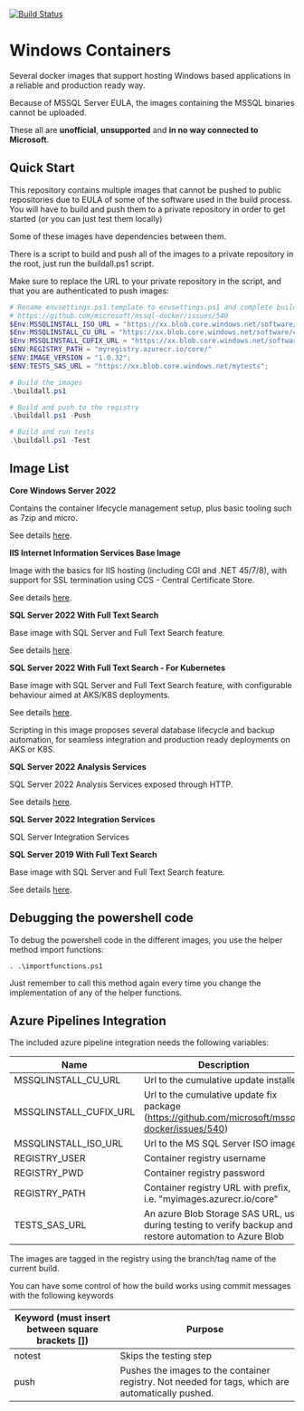 [![Build Status](https://dev.azure.com/easytechglobal/Sabentis/_apis/build/status%2FWindows%20Containers?branchName=master)](https://dev.azure.com/easytechglobal/Sabentis/_build/latest?definitionId=4&branchName=master)

# Windows Containers

Several docker images that support hosting Windows based applications in a reliable and production ready way.

Because of MSSQL Server EULA, the images containing the MSSQL binaries cannot be uploaded.

These all are **unofficial**, **unsupported** and **in no way connected to Microsoft**.

## Quick Start

This repository contains multiple images that cannot be pushed to public repositories due to EULA of some of the software used in the build process. You will have to build and push them to a private repository in order to get started (or you can just test them locally)

Some of these images have dependencies between them.

There is a script to build and push all of the images to a private repository in the root, just run the buildall.ps1 script.

Make sure to replace the URL to your private repository in the script, and that you are authenticated to push images:

```powershell
# Rename envsettings.ps1.template to envsettings.ps1 and complete build params
# https://github.com/microsoft/mssql-docker/issues/540
$Env:MSSQLINSTALL_ISO_URL = "https://xx.blob.core.windows.net/software/mssql.iso";
$Env:MSSQLINSTALL_CU_URL = "https://xx.blob.core.windows.net/software/cu.exe";
$Env:MSSQLINSTALL_CUFIX_URL = "https://xx.blob.core.windows.net/software/cufix.7z";
$ENV:REGISTRY_PATH = "myregistry.azurecr.io/core/"
$ENV:IMAGE_VERSION = "1.0.32";
$ENV:TESTS_SAS_URL = "https://xx.blob.core.windows.net/mytests";

# Build the images
.\buildall.ps1

# Build and push to the registry
.\buildall.ps1 -Push

# Build and run tests
.\buildall.ps1 -Test
```

## Image List

**Core Windows Server 2022**

Contains the container lifecycle management setup, plus basic tooling such as 7zip and micro.

See details [here](servercore2022/readme.md).

**IIS Internet Information Services Base Image**

Image with the basics for IIS hosting (including CGI and .NET 45/7/8), with support for SSL termination using CCS - Central Certificate Store.

See details [here](servercore2022iis/readme.md).

**SQL Server 2022 With Full Text Search**

Base image with SQL Server and Full Text Search feature.

See details [here](sqlserver2022base/readme.md).

**SQL Server 2022 With Full Text Search - For Kubernetes**

Base image with SQL Server and Full Text Search feature, with configurable behaviour aimed at AKS/K8S deployments.

See details [here](sqlserver2022k8s/readme.md).

Scripting in this image proposes several database lifecycle and backup automation, for seamless integration and production ready deployments on AKS or K8S.

**SQL Server 2022 Analysis Services**

SQL Server 2022 Analysis Services exposed through HTTP.

See details [here](sqlserver2022as/readme.md).

**SQL Server 2022 Integration Services**

SQL Server Integration Services

**SQL Server 2019 With Full Text Search**

Base image with SQL Server and Full Text Search feature.

See details [here](sqlserver2019base/readme.md).

## Debugging the powershell code

To debug the powershell code in the different images, you use the helper method import functions:

```
. .\importfunctions.ps1   
```

Just remember to call this method again every time you change the implementation of any of the helper functions.

## Azure Pipelines Integration

The included azure pipeline integration needs the following variables:

| Name                   | Description                                                  |
| ---------------------- | ------------------------------------------------------------ |
| MSSQLINSTALL_CU_URL    | Url to the cumulative update installer                       |
| MSSQLINSTALL_CUFIX_URL | Url to the cumulative update fix package (https://github.com/microsoft/mssql-docker/issues/540) |
| MSSQLINSTALL_ISO_URL   | Url to the MS SQL Server ISO image                           |
| REGISTRY_USER          | Container registry username                                  |
| REGISTRY_PWD           | Container registry password                                  |
| REGISTRY_PATH          | Container registry URL with prefix, i.e. "myimages.azurecr.io/core" |
| TESTS_SAS_URL          | An azure Blob Storage SAS URL, use during testing to verify backup and restore automation to Azure Blob |

The images are tagged in the registry using the branch/tag name of the current build.

You can have some control of how the build works using commit messages with the following keywords

| Keyword (must insert between square brackets []) | Purpose                                                      |
| ------------------------------------------------ | ------------------------------------------------------------ |
| notest                                           | Skips the testing step                                       |
| push                                             | Pushes the images to the container registry. Not needed for tags, which are automatically pushed. |

